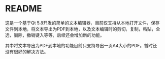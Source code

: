 # README

这是一个基于Qt 5.8开发的简单的文本编辑器，目前仅支持从本地打开文件，保存文件到本地，将文本导出为PDF到本地，以及文本编辑时的剪切，复制，粘贴，全选，删除，撤销键入等等，后续还会增加新的功能。

其中将文本导出为PDF到本地的功能目前只支持导出一页A4大小的PDF。暂时还没有很好的解决方法。